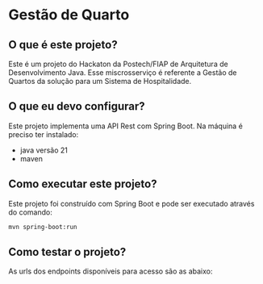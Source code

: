 # Gestão de Quarto

## O que é este projeto?

Este é um projeto do Hackaton da Postech/FIAP de Arquitetura de Desenvolvimento Java.
Esse miscrosserviço é referente a Gestão de Quartos da solução para um Sistema de
Hospitalidade.

## O que eu devo configurar?

Este projeto implementa uma API Rest com Spring Boot.
Na máquina é preciso ter instalado:
* java versão 21
* maven

## Como executar este projeto?

Este projeto foi construído com Spring Boot e pode ser executado através do comando:
```bash
mvn spring-boot:run
```

## Como testar o projeto?

As urls dos endpoints disponíveis para acesso são as abaixo: